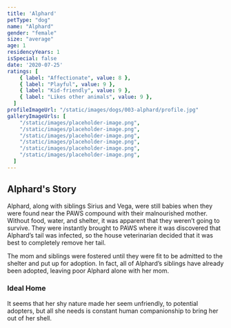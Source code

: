 ```yaml
---
title: 'Alphard'
petType: "dog"
name: "Alphard"
gender: "female"
size: "average"
age: 1
residencyYears: 1
isSpecial: false
date: '2020-07-25'
ratings: [
    { label: "Affectionate", value: 8 },
    { label: "Playful", value: 9 },
    { label: "Kid-friendly", value: 9 },
    { label: "Likes other animals", value: 9 },
  ]
profileImageUrl: "/static/images/dogs/003-alphard/profile.jpg"
galleryImageUrls: [
    "/static/images/placeholder-image.png",
    "/static/images/placeholder-image.png",
    "/static/images/placeholder-image.png",
    "/static/images/placeholder-image.png",
    "/static/images/placeholder-image.png",
    "/static/images/placeholder-image.png",
  ]
---
```


## Alphard's Story

Alphard, along with siblings Sirius and Vega, were still babies when they were found near the PAWS compound with their malnourished mother. Without food, water, and shelter, it was apparent that they weren’t going to survive. They were instantly brought to PAWS where it was discovered that Alphard’s tail was infected, so the house veterinarian decided that it was best to completely remove her tail.

The mom and siblings were fostered until they were fit to be admitted to the shelter and put up for adoption. In fact, all of Alphard’s siblings have already been adopted, leaving poor Alphard alone with her mom.

### Ideal Home

It seems that her shy nature made her seem unfriendly, to potential adopters, but all she needs is constant human companionship to bring her out of her shell.
